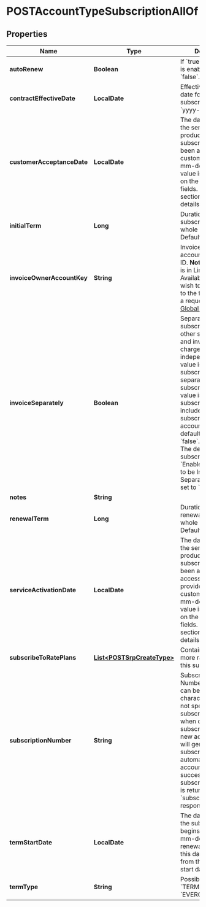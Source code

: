 

# POSTAccountTypeSubscriptionAllOf


## Properties

| Name | Type | Description | Notes |
|------------ | ------------- | ------------- | -------------|
|**autoRenew** | **Boolean** | If &#x60;true&#x60;, auto-renew is enabled. Default is &#x60;false&#x60;.  |  [optional] |
|**contractEffectiveDate** | **LocalDate** | Effective contract date for this subscription, as &#x60;yyyy-mm-dd&#x60;.  |  |
|**customerAcceptanceDate** | **LocalDate** | The date on which the services or products within a subscription have been accepted by the customer, as &#x60;yyyy-mm-dd&#x60;.  Default value is dependent on the value of other fields. See Notes section for more details.  |  [optional] |
|**initialTerm** | **Long** | Duration of the initial subscription term in whole months.  Default is 0.   |  [optional] |
|**invoiceOwnerAccountKey** | **String** | Invoice owner account number or ID.  **Note:** This feature is in Limited Availability. If you wish to have access to the feature, submit a request at [Zuora Global Support](https://support.zuora.com).   |  [optional] |
|**invoiceSeparately** | **Boolean** | Separates a single subscription from other subscriptions and invoices the charge independently.   If the value is &#x60;true&#x60;, the subscription is billed separately from other subscriptions. If the value is &#x60;false&#x60;, the subscription is included with other subscriptions in the account invoice. The default value is &#x60;false&#x60;.  Prerequisite: The default subscription setting &#x60;Enable Subscriptions to be Invoiced Separately&#x60; must be set to &#x60;Yes&#x60;.  |  [optional] |
|**notes** | **String** |  |  [optional] |
|**renewalTerm** | **Long** | Duration of the renewal term in whole months. Default is 0.  |  [optional] |
|**serviceActivationDate** | **LocalDate** | The date on which the services or products within a subscription have been activated and access has been provided to the customer, as &#x60;yyyy-mm-dd&#x60;.  Default value is dependent on the value of other fields. See Notes section for more details.  |  [optional] |
|**subscribeToRatePlans** | [**List&lt;POSTSrpCreateType&gt;**](POSTSrpCreateType.md) | Container for one or more rate plans for this subscription.  |  [optional] |
|**subscriptionNumber** | **String** | Subscription Number. The value can be up to 1000 characters.  If you do not specify a subscription number when creating a subscription for the new account, Zuora will generate a subscription number automatically.  If the account is created successfully, the subscription number is returned in the &#x60;subscriptionNumber&#x60; response field.  |  [optional] |
|**termStartDate** | **LocalDate** | The date on which the subscription term begins, as &#x60;yyyy-mm-dd&#x60;. If this is a renewal subscription, this date is different from the subscription start date.  |  [optional] |
|**termType** | **String** | Possible values are: &#x60;TERMED&#x60;, &#x60;EVERGREEN&#x60;.  |  |



